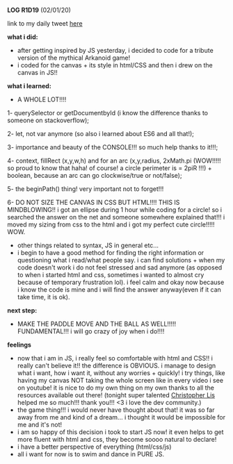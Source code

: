 **LOG R1D19** (02/01/20)

link to my daily tweet [here](https://twitter.com/Nightcoder2/status/1212621969046331392)

**what i did:**
- after getting inspired by JS yesterday, i decided to code for a tribute version of the mythical Arkanoid game!
- i coded for the canvas + its style in html/CSS and then i drew on the canvas in JS!!

**what i learned:**
- A WHOLE LOT!!!! 

1- querySelector or getDocumentbyId (i know the difference thanks to someone on stackoverflow);

2- let, not var anymore (so also i learned about ES6 and all that!);

3- importance and beauty of the CONSOLE!!! so much help thanks to it!!!;

4- context, fillRect (x,y,w,h) and for an arc (x,y,radius, 2xMath.pi (WOW!!!!! so proud to know that haha! of course! a circle perimeter is = 2piR !!!) + boolean, because an arc can go clockwise/true or not/false);

5- the beginPath() thing! very important not to forget!!!

6- DO NOT SIZE THE CANVAS IN CSS BUT HTML!!!! THIS IS MINDBLOWING!! i got an ellipse during 1 hour while coding for a circle! so i searched the answer on the net and someone somewhere explained that!!!
i moved my sizing from css to the html and i got my perfect cute circle!!!!! WOW.

- other things related to syntax, JS in general etc...
- i begin to have a good method for finding the right information or questioning what i read/what people say. 
i can find solutions + when my code doesn't work i do not feel stressed and sad anymore (as opposed to when i started html and css, sometimes i wanted to almost cry because of temporary frustration lol).
i feel calm and okay now because i know the code is mine and i will find the answer anyway(even if it can take time, it is ok).

**next step:**
- MAKE THE PADDLE MOVE AND THE BALL AS WELL!!!!! FUNDAMENTAL!!! i will go crazy of joy when i do!!!!
 
 **feelings**
 - now that i am in JS, i really feel so comfortable with html and CSS!! i really can't believe it!! the difference is OBVIOUS.
 i manage to design what i want, how i want it, without any worries + quickly! 
 i try things, like having my canvas NOT taking the whole screen like in every video i see on youtube!
 it is nice to do my own thing on my own thanks to all the resources available out there! (tonight super talented [Christopher Lis](https://twitter.com/christopher4lis) helped me so much!!! 
 thank you!!! <3 i love the dev community.)  
 - the game thing!!! i would never have thought about that! it was so far away from me and kind of a dream... 
 i thought it would be impossible for me and it's not!
 - i am so happy of this decision i took to start JS now! it even helps to get more fluent with html and css, they become soooo natural to declare! 
 - i have a better perspective of everything (html/css/js)
 - all i want for now is to swim and dance in PURE JS.
 
 

